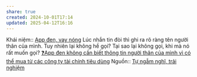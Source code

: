 ```yaml
---
share: true
created: 2024-10-01T17:14
updated: 2025-04-12T16:16
---
```

Khái niệm:: [App đen, vay nóng](../../../../%CE%9E%20Kh%C3%A1i%20ni%E1%BB%87m/App%20%C4%91en,%20vay%20n%C3%B3ng.md)
Lúc nhắn tin đòi thì ghi ra rõ ràng tên người thân của mình. Tuy nhiên lại không hề gọi? Tại sao lại không gọi, khi mà nó rất muốn gọi?
[❓App đen không cần biết thông tin người thân của mình vì có thể mua từ các công ty tài chính tiêu dùng](./%E2%9D%93App%20%C4%91en%20kh%C3%B4ng%20c%E1%BA%A7n%20bi%E1%BA%BFt%20th%C3%B4ng%20tin%20ng%C6%B0%E1%BB%9Di%20th%C3%A2n%20c%E1%BB%A7a%20m%C3%ACnh%20v%C3%AC%20c%C3%B3%20th%E1%BB%83%20mua%20t%E1%BB%AB%20c%C3%A1c%20c%C3%B4ng%20ty%20t%C3%A0i%20ch%C3%ADnh%20ti%C3%AAu%20d%C3%B9ng.md)
Nguồn:: [Tự ngẫm nghĩ, trải nghiệm](../../../../%CE%9E%20Ngu%E1%BB%93n/T%E1%BB%B1%20ng%E1%BA%ABm%20ngh%C4%A9,%20tr%E1%BA%A3i%20nghi%E1%BB%87m.md)